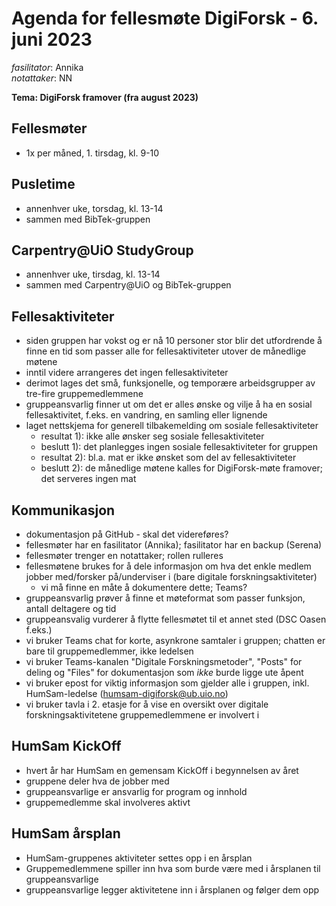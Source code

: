 # Agenda for fellesmøte DigiForsk - 6. juni 2023

*fasilitator*: Annika   
*notattaker*: NN    

**Tema: DigiForsk framover (fra august 2023)**

## Fellesmøter

- 1x per måned, 1. tirsdag, kl. 9-10

## Pusletime

- annenhver uke, torsdag, kl. 13-14
- sammen med BibTek-gruppen

## Carpentry@UiO StudyGroup

- annenhver uke, tirsdag, kl. 13-14
- sammen med Carpentry@UiO og BibTek-gruppen

## Fellesaktiviteter

- siden gruppen har vokst og er nå 10 personer stor blir det utfordrende å finne en tid som passer alle for fellesaktiviteter utover de månedlige møtene
- inntil videre arrangeres det ingen fellesaktiviteter
- derimot lages det små, funksjonelle, og temporære arbeidsgrupper av tre-fire gruppemedlemmene
- gruppeansvarlig finner ut om det er alles ønske og vilje å ha en sosial fellesaktivitet, f.eks. en vandring, en samling eller lignende
- laget nettskjema for generell tilbakemelding om sosiale fellesaktiviteter
  - resultat 1): ikke alle ønsker seg sosiale fellesaktiviteter
  - beslutt 1): det planlegges ingen sosiale fellesaktiviteter for gruppen
  - resultat 2): bl.a. mat er ikke ønsket som del av fellesaktiviteter
  - beslutt 2): de månedlige møtene kalles for DigiForsk-møte framover; det serveres ingen mat

## Kommunikasjon

- dokumentasjon på GitHub - skal det videreføres?
- fellesmøter har en fasilitator (Annika); fasilitator har en backup (Serena)
- fellesmøter trenger en notattaker; rollen rulleres
- fellesmøtene brukes for å dele informasjon om hva det enkle medlem jobber med/forsker på/underviser i (bare digitale forskningsaktiviteter)
  - vi må finne en måte å dokumentere dette; Teams?
- gruppeansvarlig prøver å finne et møteformat som passer funksjon, antall deltagere og tid
- gruppeansvalig vurderer å flytte fellesmøtet til et annet sted (DSC Oasen f.eks.)
- vi bruker Teams chat for korte, asynkrone samtaler i gruppen; chatten er bare til gruppemedlemmer, ikke ledelsen
- vi bruker Teams-kanalen "Digitale Forskningsmetoder", "Posts" for deling og "Files" for dokumentasjon som *ikke* burde ligge ute åpent
- vi bruker epost for viktig informasjon som gjelder alle i gruppen, inkl. HumSam-ledelse (humsam-digiforsk@ub.uio.no)
- vi bruker tavla i 2. etasje for å vise en oversikt over digitale forskningsaktivitetene gruppemedlemmene er involvert i

## HumSam KickOff

- hvert år har HumSam en gemensam KickOff i begynnelsen av året
- gruppene deler hva de jobber med
- gruppeansvarlige er ansvarlig for program og innhold
- gruppemedlemme skal involveres aktivt

## HumSam årsplan

- HumSam-gruppenes aktiviteter settes opp i en årsplan
- Gruppemedlemmene spiller inn hva som burde være med i årsplanen til gruppeansvarlige
- gruppeansvarlige legger aktivitetene inn i årsplanen og følger dem opp
